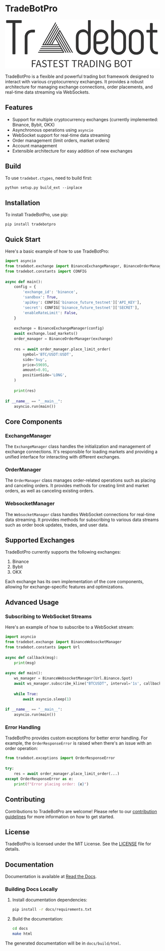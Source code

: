 # TradeBotPro

<picture>
  <source media="(prefers-color-scheme: dark)" srcset="docs/source/_static/logo-dark.png">
  <source media="(prefers-color-scheme: light)" srcset="docs/source/_static/logo-light.png">
  <img alt="TradeBotPro Logo" src="docs/source/_static/logo-light.png">
</picture>

TradeBotPro is a flexible and powerful trading bot framework designed to interact with various cryptocurrency exchanges. It provides a robust architecture for managing exchange connections, order placements, and real-time data streaming via WebSockets.

## Features

- Support for multiple cryptocurrency exchanges (currently implemented: Binance, Bybit, OKX)
- Asynchronous operations using `asyncio`
- WebSocket support for real-time data streaming
- Order management (limit orders, market orders)
- Account management
- Extensible architecture for easy addition of new exchanges

## Build
To use `tradebot.ctypes`, need to build first:
```
python setup.py build_ext --inplace
```


## Installation

To install TradeBotPro, use pip:

```
pip install tradebotpro
```

## Quick Start

Here's a basic example of how to use TradeBotPro:

```python
import asyncio
from tradebot.exchange import BinanceExchangeManager, BinanceOrderManager
from tradebot.constants import CONFIG

async def main():
    config = {
        'exchange_id': 'binance',
        'sandbox': True,
        'apiKey': CONFIG['binance_future_testnet']['API_KEY'],
        'secret': CONFIG['binance_future_testnet']['SECRET'],
        'enableRateLimit': False,
    }
    
    exchange = BinanceExchangeManager(config)
    await exchange.load_markets()
    order_manager = BinanceOrderManager(exchange)
    
    res = await order_manager.place_limit_order(
        symbol='BTC/USDT:USDT',
        side='buy',
        price=59695,
        amount=0.01,
        positionSide='LONG',
    )
    
    print(res)

if __name__ == "__main__":
    asyncio.run(main())
```

## Core Components

### ExchangeManager

The `ExchangeManager` class handles the initialization and management of exchange connections. It's responsible for loading markets and providing a unified interface for interacting with different exchanges.

### OrderManager

The `OrderManager` class manages order-related operations such as placing and canceling orders. It provides methods for creating limit and market orders, as well as canceling existing orders.

### WebsocketManager

The `WebsocketManager` class handles WebSocket connections for real-time data streaming. It provides methods for subscribing to various data streams such as order book updates, trades, and user data.

## Supported Exchanges

TradeBotPro currently supports the following exchanges:

1. Binance
2. Bybit
3. OKX

Each exchange has its own implementation of the core components, allowing for exchange-specific features and optimizations.

## Advanced Usage

### Subscribing to WebSocket Streams

Here's an example of how to subscribe to a WebSocket stream:

```python
import asyncio
from tradebot.exchange import BinanceWebsocketManager
from tradebot.constants import Url

async def callback(msg):
    print(msg)

async def main():
    ws_manager = BinanceWebsocketManager(Url.Binance.Spot)
    await ws_manager.subscribe_kline("BTCUSDT", interval='1s', callback=callback)
    
    while True:
        await asyncio.sleep(1)

if __name__ == "__main__":
    asyncio.run(main())
```

### Error Handling

TradeBotPro provides custom exceptions for better error handling. For example, the `OrderResponseError` is raised when there's an issue with an order operation:

```python
from tradebot.exceptions import OrderResponseError

try:
    res = await order_manager.place_limit_order(...)
except OrderResponseError as e:
    print(f"Error placing order: {e}")
```

## Contributing

Contributions to TradeBotPro are welcome! Please refer to our [contribution guidelines](CONTRIBUTING.md) for more information on how to get started.

## License

TradeBotPro is licensed under the MIT License. See the [LICENSE](LICENSE) file for details.

## Documentation

Documentation is available at [Read the Docs](https://your-project-name.readthedocs.io/).

### Building Docs Locally

1. Install documentation dependencies:
   ```bash
   pip install -r docs/requirements.txt
   ```

2. Build the documentation:
   ```bash
   cd docs
   make html
   ```

The generated documentation will be in `docs/build/html`.
